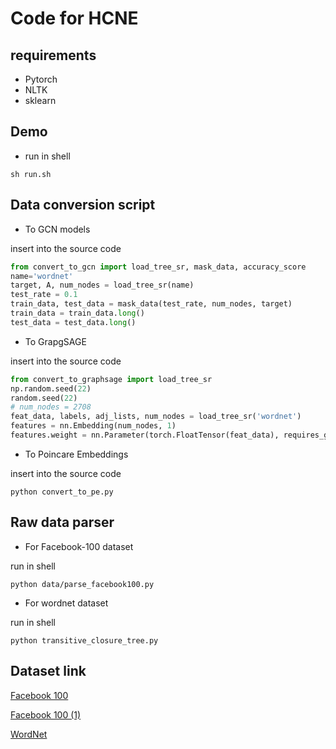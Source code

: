 # Code for HCNE

## requirements

* Pytorch
* NLTK
* sklearn

## Demo

* run in shell

```shell
sh run.sh
```

## Data conversion script
* To GCN models

insert into the source code
```python
from convert_to_gcn import load_tree_sr, mask_data, accuracy_score
name='wordnet'
target, A, num_nodes = load_tree_sr(name)
test_rate = 0.1
train_data, test_data = mask_data(test_rate, num_nodes, target)
train_data = train_data.long()
test_data = test_data.long()
```

* To GrapgSAGE

insert into the source code
```python
from convert_to_graphsage import load_tree_sr
np.random.seed(22)
random.seed(22)
# num_nodes = 2708
feat_data, labels, adj_lists, num_nodes = load_tree_sr('wordnet')
features = nn.Embedding(num_nodes, 1)
features.weight = nn.Parameter(torch.FloatTensor(feat_data), requires_grad=False)
```

* To Poincare Embeddings

insert into the source code
```shell
python convert_to_pe.py
```

## Raw data parser
* For Facebook-100 dataset

run in shell
```shell
python data/parse_facebook100.py
```

* For wordnet dataset

run in shell
```shell
python transitive_closure_tree.py
```
## Dataset link

<a href='https://raw.githubusercontent.com/ab2525/ia-archiveteam/c2b56dd7f2c50899df74b02830019badb9a2a445/oxford-2005-facebook-matrix/facebook100.zip'>Facebook 100 </a>

<a href=https://ia800504.us.archive.org/1/items/oxford-2005-facebook-matrix/facebook100.zip>Facebook 100 (1) </a>

<a href='https://github.com/wordnet/wordnet'> WordNet </a>












